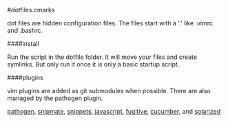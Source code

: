 #dotfiles.cmarks

dot files are hidden configuration files. The files start with a '.' like .vimrc
and .bashrc.

####install

Run the script in the dotfile folder. It will move your files and create symlinks. But only run it once it is only a basic startup script.

####plugins

vim plugins are added as git submodules when possible. There are also managed by
the pathogen plugin.

[pathogen](https://github.com/tpope/vim-pathogen),
[snipmate](https://github.com/garbas/vim-snipmate),
[snippets](https://github.com/honza/vim-snippets),
[javascript](https://github.com/pangloss/vim-javascript),
[fugitive](https://github.com/tpope/vim-fugitive),
[cucumber](https://github.com/tpope/vim-cucumber), and
[solarized](https://github.com/altercation/vim-colors-solarized)

